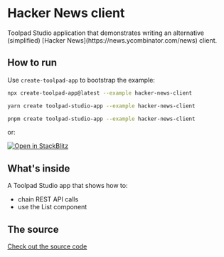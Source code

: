 # Hacker News client

<p class="description">Toolpad Studio application that demonstrates writing an alternative (simplified) [Hacker News](https://news.ycombinator.com/news) client.</p>

## How to run

Use `create-toolpad-app` to bootstrap the example:

```bash
npx create-toolpad-app@latest --example hacker-news-client
```

```bash
yarn create toolpad-studio-app --example hacker-news-client
```

```bash
pnpm create toolpad-studio-app --example hacker-news-client
```

or:

[![Open in StackBlitz](https://developer.stackblitz.com/img/open_in_stackblitz.svg)](https://stackblitz.com/fork/github/mui/mui-toolpad/tree/master/examples/hacker-news-client)

## What's inside

A Toolpad Studio app that shows how to:

- chain REST API calls
- use the List component

## The source

[Check out the source code](https://github.com/mui/mui-toolpad/tree/master/examples/hacker-news-client)
